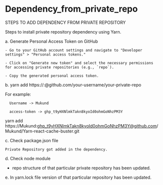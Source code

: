 # Dependency_from_private_repo

STEPS TO ADD DEPENDENCY FROM PRIVATE REPOSITORY 

 

Steps to install private repository dependency using Yarn. 

 

 a. Generate Personal Access Token on GitHub 

    - Go to your GitHub account settings and navigate to "Developer settings" > "Personal access tokens." 

    - Click on "Generate new token" and select the necessary permissions for accessing private repositories (e.g., `repo`). 

    - Copy the generated personal access token. 

 

 b. yarn add https://<username>:<access-token>@github.com/your-username/your-private-repo 

 

   For example: 

      Username -> Mukund 

      access-token -> ghp_t9yHXNlmkTakn8kyoId0ohmGoNhzPM3Y 

yarn add https://Mukund:ghp_t9yHXNlmkTakn8kyoId0ohmGoNhzPM3Y@github.com/Mukund/Yarn-react-cache-buster.git 

 

c. Check package.json file 

    Private Repository got added in the dependency. 

 

 

d. Check node module  

   - repo structure of that particular private repository has been updated. 

          

e. In yarn.lock file version of that particular repository has been updated. 

 
